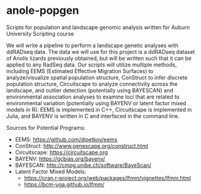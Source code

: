 # anole-popgen
Scripts for population and landscape genomic analysis written for Auburn University Scripting course

We will write a pipeline to perform a landscape genetic analyses with ddRADseq data. The data we will use for this project is a ddRADseq dataset of Anolis lizards previously obtained, but will be written such that it can be applied to any RadSeq data. Our scripts will utilize multiple methods, including EEMS (Estimated Effective Migration Surfaces) to analyze/visualize spatial population structure, ConStruct to infer discrete population structure, Circuitscape to analyze connectivity across the landscape, and outlier detection (potentially using BAYESCAN) and environmental association analyses to examine loci that are related to environmental variation (potentially using BAYENV or latent factor mixed models in R). EEMS is implemented in C++, Circuitscape is implemented in Julia, and BAYENV is written in C and interfaced in the command line.


Sources for Potential Programs:
- EEMS: https://github.com/dipetkov/eems
- ConStruct: http://www.genescape.org/construct.html
- Circuitscape: https://circuitscape.org
- BAYENV: https://gcbias.org/bayenv/
- BAYESCAN: http://cmpg.unibe.ch/software/BayeScan/
- Latent Factor Mixed Models: 
  - https://cran.r-project.org/web/packages/lfmm/vignettes/lfmm.html
  - https://bcm-uga.github.io/lfmm/
